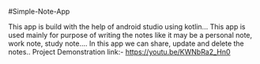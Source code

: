 #Simple-Note-App

This app is build with the help of android studio using kotlin... 
This app is used mainly for purpose of writing the notes like it may be a personal note, work note, study note....
In this app we can share, update and delete the notes..
Project Demonstration link:-  https://youtu.be/KWNbRa2_Hn0

